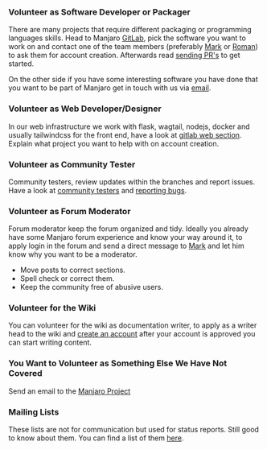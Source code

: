 ### Volunteer as Software Developer or Packager

There are many projects that require different packaging or programming languages skills. Head to Manjaro <a href="https://gitlab.manjaro.org/applications">GitLab</a>, pick the software you want to work on and contact one of the team members (preferably <a href="https://forum.manjaro.org/u/yochanan/summary">Mark</a> or <a href="https://forum.manjaro.org/u/romangg">Roman</a>) to ask them for account creation. Afterwards read <a href="https://docs.manjaro.org/how-to-send-a-pull-request-to-manjaro-gitlab-from-github/">sending PR&#x27;s</a> to get started.</p><p data-block-key="75q5">On the other side if you have some interesting software you have done that you want to be part of Manjaro get in touch with us via <a href="mailto:info@manjaro.org">email</a>.

### Volunteer as Web Developer/Designer

In our web infrastructure we work with flask, wagtail, nodejs, docker and usually tailwindcss for the front end, have a look at <a href="https://gitlab.manjaro.org/webpage">gitlab web section</a>. Explain what project you want to help with on account creation.

### Volunteer as Community Tester

Community testers, review updates within the branches and report issues. Have a look at <a href="https://docs.manjaro.org/becoming-a-community-tester/">community testers</a> and <a href="https://docs.manjaro.org/reporting-bugs/">reporting bugs</a>.

### Volunteer as Forum Moderator

Forum moderator keep the forum organized and tidy. Ideally you already have some Manjaro forum experience and know your way around it, to apply login in the forum and send a direct message to <a href="https://forum.manjaro.org/u/yochanan/summary">Mark</a> and let him know why you want to be a moderator.

* Move posts to correct sections.
* Spell check or correct them.
* Keep the community free of abusive users.

### Volunteer for the Wiki

You can volunteer for the wiki as documentation writer, to apply as a writer head to the wiki and <a href="https://wiki.manjaro.org/index.php?title=Special:CreateAccount&amp;returnto=Main+Page">create an account</a> after your account is approved you can start writing content.

### You Want to Volunteer as Something Else We Have Not Covered

Send an email to the <a href="mailto:info@manjaro.org">Manjaro Project</a></p>

### Mailing Lists
These lists are not for communication but used for status reports.
Still good to know about them. You can find a list of them [here](/mailing-lists).
